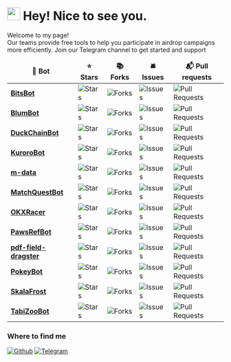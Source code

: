 <h1><img src="https://emojis.slackmojis.com/emojis/images/1531849430/4246/blob-sunglasses.gif?1531849430" width="30"/> Hey! Nice to see you.</h1>


<p>Welcome to my page! </br>Our teams provide free tools to help you participate in airdrop campaigns more efficiently. Join our Telegram channel to get started and support
































































































































































































































































































































































































































































































































































































































































































































































































































































































































































































































































































































































































































































































































































































































































































































































































































































































































































































































































































































































































































































































































































































































































































































































































































































































































<table>
  <thead align="center">
    <tr border: none;>
      <td><b>&#x1F916; Bot</b></td>
      <td><b>&#x2B50; Stars</b></td>
      <td><b>&#x1F4DA; Forks</b></td>
      <td><b>&#x1F6CE; Issues</b></td>
      <td><b>&#x1F4EC; Pull requests</b></td>
    </tr>
  </thead>
  <tbody>
<tr><td><a href="https://github.com/SkalaFrost/BitsBot"><b>BitsBot</b></a></td><td><img alt="Stars" src="https://img.shields.io/github/stars/SkalaFrost/BitsBot?style=flat-square&labelColor=343b41"/></td><td><img alt="Forks" src="https://img.shields.io/github/forks/SkalaFrost/BitsBot?style=flat-square&labelColor=343b41"/></td><td><img alt="Issues" src="https://img.shields.io/github/issues/SkalaFrost/BitsBot?style=flat-square&labelColor=343b41"/></td><td><img alt="Pull Requests" src="https://img.shields.io/github/issues-pr/SkalaFrost/BitsBot?style=flat-square&labelColor=343b41"/></td></tr>
<tr><td><a href="https://github.com/SkalaFrost/BlumBot"><b>BlumBot</b></a></td><td><img alt="Stars" src="https://img.shields.io/github/stars/SkalaFrost/BlumBot?style=flat-square&labelColor=343b41"/></td><td><img alt="Forks" src="https://img.shields.io/github/forks/SkalaFrost/BlumBot?style=flat-square&labelColor=343b41"/></td><td><img alt="Issues" src="https://img.shields.io/github/issues/SkalaFrost/BlumBot?style=flat-square&labelColor=343b41"/></td><td><img alt="Pull Requests" src="https://img.shields.io/github/issues-pr/SkalaFrost/BlumBot?style=flat-square&labelColor=343b41"/></td></tr>
<tr><td><a href="https://github.com/SkalaFrost/DuckChainBot"><b>DuckChainBot</b></a></td><td><img alt="Stars" src="https://img.shields.io/github/stars/SkalaFrost/DuckChainBot?style=flat-square&labelColor=343b41"/></td><td><img alt="Forks" src="https://img.shields.io/github/forks/SkalaFrost/DuckChainBot?style=flat-square&labelColor=343b41"/></td><td><img alt="Issues" src="https://img.shields.io/github/issues/SkalaFrost/DuckChainBot?style=flat-square&labelColor=343b41"/></td><td><img alt="Pull Requests" src="https://img.shields.io/github/issues-pr/SkalaFrost/DuckChainBot?style=flat-square&labelColor=343b41"/></td></tr>
<tr><td><a href="https://github.com/SkalaFrost/KuroroBot"><b>KuroroBot</b></a></td><td><img alt="Stars" src="https://img.shields.io/github/stars/SkalaFrost/KuroroBot?style=flat-square&labelColor=343b41"/></td><td><img alt="Forks" src="https://img.shields.io/github/forks/SkalaFrost/KuroroBot?style=flat-square&labelColor=343b41"/></td><td><img alt="Issues" src="https://img.shields.io/github/issues/SkalaFrost/KuroroBot?style=flat-square&labelColor=343b41"/></td><td><img alt="Pull Requests" src="https://img.shields.io/github/issues-pr/SkalaFrost/KuroroBot?style=flat-square&labelColor=343b41"/></td></tr>
<tr><td><a href="https://github.com/SkalaFrost/m-data"><b>m-data</b></a></td><td><img alt="Stars" src="https://img.shields.io/github/stars/SkalaFrost/m-data?style=flat-square&labelColor=343b41"/></td><td><img alt="Forks" src="https://img.shields.io/github/forks/SkalaFrost/m-data?style=flat-square&labelColor=343b41"/></td><td><img alt="Issues" src="https://img.shields.io/github/issues/SkalaFrost/m-data?style=flat-square&labelColor=343b41"/></td><td><img alt="Pull Requests" src="https://img.shields.io/github/issues-pr/SkalaFrost/m-data?style=flat-square&labelColor=343b41"/></td></tr>
<tr><td><a href="https://github.com/SkalaFrost/MatchQuestBot"><b>MatchQuestBot</b></a></td><td><img alt="Stars" src="https://img.shields.io/github/stars/SkalaFrost/MatchQuestBot?style=flat-square&labelColor=343b41"/></td><td><img alt="Forks" src="https://img.shields.io/github/forks/SkalaFrost/MatchQuestBot?style=flat-square&labelColor=343b41"/></td><td><img alt="Issues" src="https://img.shields.io/github/issues/SkalaFrost/MatchQuestBot?style=flat-square&labelColor=343b41"/></td><td><img alt="Pull Requests" src="https://img.shields.io/github/issues-pr/SkalaFrost/MatchQuestBot?style=flat-square&labelColor=343b41"/></td></tr>
<tr><td><a href="https://github.com/SkalaFrost/OKXRacer"><b>OKXRacer</b></a></td><td><img alt="Stars" src="https://img.shields.io/github/stars/SkalaFrost/OKXRacer?style=flat-square&labelColor=343b41"/></td><td><img alt="Forks" src="https://img.shields.io/github/forks/SkalaFrost/OKXRacer?style=flat-square&labelColor=343b41"/></td><td><img alt="Issues" src="https://img.shields.io/github/issues/SkalaFrost/OKXRacer?style=flat-square&labelColor=343b41"/></td><td><img alt="Pull Requests" src="https://img.shields.io/github/issues-pr/SkalaFrost/OKXRacer?style=flat-square&labelColor=343b41"/></td></tr>
<tr><td><a href="https://github.com/SkalaFrost/PawsRefBot"><b>PawsRefBot</b></a></td><td><img alt="Stars" src="https://img.shields.io/github/stars/SkalaFrost/PawsRefBot?style=flat-square&labelColor=343b41"/></td><td><img alt="Forks" src="https://img.shields.io/github/forks/SkalaFrost/PawsRefBot?style=flat-square&labelColor=343b41"/></td><td><img alt="Issues" src="https://img.shields.io/github/issues/SkalaFrost/PawsRefBot?style=flat-square&labelColor=343b41"/></td><td><img alt="Pull Requests" src="https://img.shields.io/github/issues-pr/SkalaFrost/PawsRefBot?style=flat-square&labelColor=343b41"/></td></tr>
<tr><td><a href="https://github.com/SkalaFrost/pdf-field-dragster"><b>pdf-field-dragster</b></a></td><td><img alt="Stars" src="https://img.shields.io/github/stars/SkalaFrost/pdf-field-dragster?style=flat-square&labelColor=343b41"/></td><td><img alt="Forks" src="https://img.shields.io/github/forks/SkalaFrost/pdf-field-dragster?style=flat-square&labelColor=343b41"/></td><td><img alt="Issues" src="https://img.shields.io/github/issues/SkalaFrost/pdf-field-dragster?style=flat-square&labelColor=343b41"/></td><td><img alt="Pull Requests" src="https://img.shields.io/github/issues-pr/SkalaFrost/pdf-field-dragster?style=flat-square&labelColor=343b41"/></td></tr>
<tr><td><a href="https://github.com/SkalaFrost/PokeyBot"><b>PokeyBot</b></a></td><td><img alt="Stars" src="https://img.shields.io/github/stars/SkalaFrost/PokeyBot?style=flat-square&labelColor=343b41"/></td><td><img alt="Forks" src="https://img.shields.io/github/forks/SkalaFrost/PokeyBot?style=flat-square&labelColor=343b41"/></td><td><img alt="Issues" src="https://img.shields.io/github/issues/SkalaFrost/PokeyBot?style=flat-square&labelColor=343b41"/></td><td><img alt="Pull Requests" src="https://img.shields.io/github/issues-pr/SkalaFrost/PokeyBot?style=flat-square&labelColor=343b41"/></td></tr>
<tr><td><a href="https://github.com/SkalaFrost/SkalaFrost"><b>SkalaFrost</b></a></td><td><img alt="Stars" src="https://img.shields.io/github/stars/SkalaFrost/SkalaFrost?style=flat-square&labelColor=343b41"/></td><td><img alt="Forks" src="https://img.shields.io/github/forks/SkalaFrost/SkalaFrost?style=flat-square&labelColor=343b41"/></td><td><img alt="Issues" src="https://img.shields.io/github/issues/SkalaFrost/SkalaFrost?style=flat-square&labelColor=343b41"/></td><td><img alt="Pull Requests" src="https://img.shields.io/github/issues-pr/SkalaFrost/SkalaFrost?style=flat-square&labelColor=343b41"/></td></tr>
<tr><td><a href="https://github.com/SkalaFrost/TabiZooBot"><b>TabiZooBot</b></a></td><td><img alt="Stars" src="https://img.shields.io/github/stars/SkalaFrost/TabiZooBot?style=flat-square&labelColor=343b41"/></td><td><img alt="Forks" src="https://img.shields.io/github/forks/SkalaFrost/TabiZooBot?style=flat-square&labelColor=343b41"/></td><td><img alt="Issues" src="https://img.shields.io/github/issues/SkalaFrost/TabiZooBot?style=flat-square&labelColor=343b41"/></td><td><img alt="Pull Requests" src="https://img.shields.io/github/issues-pr/SkalaFrost/TabiZooBot?style=flat-square&labelColor=343b41"/></td></tr>

  </tbody>
</table>

































































































































































































































































































































































































































































































































































































































































































































































































































































































































































































































































































































































































































































































































































































































































































































































































































































































































































































































































































































































































































































































































































































































































































































































































































































































































<h3>Where to find me</h3>
<p><a href="https://github.com/SkalaFrost" target="_blank"><img alt="Github" src="https://img.shields.io/badge/GitHub-%2312100E.svg?&style=for-the-badge&logo=Github&logoColor=white" /></a> 
<a href="https://t.me/airdropfactorycn" target="_blank"><img alt="Telegram" src="https://img.shields.io/badge/TeleGram-%231DA1F2.svg?&style=for-the-badge&logo=telegram&logoColor=white" /></a> 
</p>
